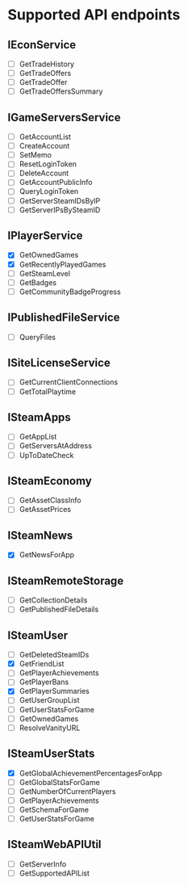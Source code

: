 # Supported API endpoints

## IEconService
  - [ ] GetTradeHistory
  - [ ] GetTradeOffers
  - [ ] GetTradeOffer
  - [ ] GetTradeOffersSummary
## IGameServersService
  - [ ] GetAccountList
  - [ ] CreateAccount
  - [ ] SetMemo
  - [ ] ResetLoginToken
  - [ ] DeleteAccount
  - [ ] GetAccountPublicInfo
  - [ ] QueryLoginToken
  - [ ] GetServerSteamIDsByIP
  - [ ] GetServerIPsBySteamID
## IPlayerService
  - [x] GetOwnedGames
  - [x] GetRecentlyPlayedGames
  - [ ] GetSteamLevel
  - [ ] GetBadges
  - [ ] GetCommunityBadgeProgress
## IPublishedFileService
  - [ ] QueryFiles
## ISiteLicenseService
  - [ ] GetCurrentClientConnections
  - [ ] GetTotalPlaytime
## ISteamApps
  - [ ] GetAppList
  - [ ] GetServersAtAddress
  - [ ] UpToDateCheck
## ISteamEconomy
  - [ ] GetAssetClassInfo
  - [ ] GetAssetPrices
## ISteamNews
  - [x] GetNewsForApp
## ISteamRemoteStorage
  - [ ] GetCollectionDetails
  - [ ] GetPublishedFileDetails
## ISteamUser
  - [ ] GetDeletedSteamIDs
  - [x] GetFriendList
  - [ ] GetPlayerAchievements
  - [ ] GetPlayerBans
  - [x] GetPlayerSummaries
  - [ ] GetUserGroupList
  - [ ] GetUserStatsForGame
  - [ ] GetOwnedGames
  - [ ] ResolveVanityURL
## ISteamUserStats
  - [x] GetGlobalAchievementPercentagesForApp
  - [ ] GetGlobalStatsForGame
  - [ ] GetNumberOfCurrentPlayers
  - [ ] GetPlayerAchievements
  - [ ] GetSchemaForGame
  - [ ] GetUserStatsForGame
## ISteamWebAPIUtil
  - [ ] GetServerInfo
  - [ ] GetSupportedAPIList
